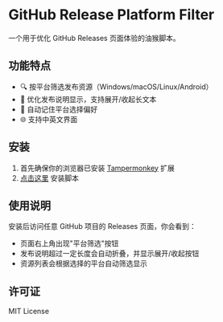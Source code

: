 # GitHub Release Platform Filter

一个用于优化 GitHub Releases 页面体验的油猴脚本。

## 功能特点

- 🔍 按平台筛选发布资源（Windows/macOS/Linux/Android）
- 📝 优化发布说明显示，支持展开/收起长文本
- 💾 自动记住平台选择偏好
- 🌐 支持中英文界面

## 安装

1. 首先确保你的浏览器已安装 [Tampermonkey](https://www.tampermonkey.net/) 扩展
2. [点击这里](https://raw.githubusercontent.com/eecopilot/github-release-platform-filter/main/github-release-platform-filter.user.js) 安装脚本

## 使用说明

安装后访问任意 GitHub 项目的 Releases 页面，你会看到：

- 页面右上角出现"平台筛选"按钮
- 发布说明超过一定长度会自动折叠，并显示展开/收起按钮
- 资源列表会根据选择的平台自动筛选显示

## 许可证

MIT License
